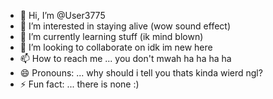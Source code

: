 - 👋 Hi, I’m @User3775
- 👀 I’m interested in staying alive (wow sound effect)
- 🌱 I’m currently learning stuff (ik mind blown)
- 💞️ I’m looking to collaborate on idk im new here
- 📫 How to reach me ... you don't mwah ha ha ha ha
- 😄 Pronouns: ... why should i tell you thats kinda wierd ngl?
- ⚡ Fun fact: ... there is none :)

<!---
User3775/User3775 is a ✨ special ✨ repository because its `README.md` (this file) appears on your GitHub profile.
You can click the Preview link to take a look at your changes.
--->
